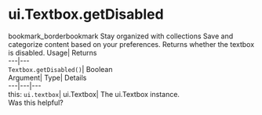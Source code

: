  
#  ui.Textbox.getDisabled 
bookmark_borderbookmark Stay organized with collections  Save and categorize content based on your preferences.
Returns whether the textbox is disabled. 
Usage| Returns  
---|---  
`Textbox.getDisabled()`| Boolean  
Argument| Type| Details  
---|---|---  
this: `ui.textbox`| ui.Textbox| The ui.Textbox instance.  
Was this helpful?
